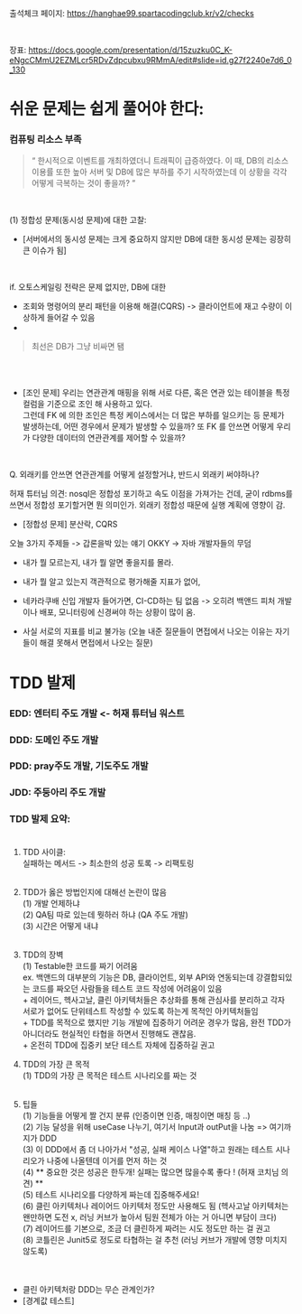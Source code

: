 

출석체크 페이지: https://hanghae99.spartacodingclub.kr/v2/checks

<br>

장표: https://docs.google.com/presentation/d/15zuzku0C_K-eNgcCMmU2EZMLcr5RDvZdpcubxu9RMmA/edit#slide=id.g27f2240e7d6_0_130


# 쉬운 문제는 쉽게 풀어야 한다: 

### 컴퓨팅 리소스 부족

> “ 한시적으로 이벤트를 개최하였더니 트래픽이 급증하였다. 
> 이 때, DB의 리소스 이용률 또한 높아 서버 및 DB에 많은 부하를 주기 시작하였는데 이 상황을 각각 
> 어떻게 극복하는 것이 좋을까? ”

<br>

(1) 정합성 문제(동시성 문제)에 대한 고찰: 
- [서버에서의 동시성 문제는 크게 중요하지 않지만 DB에 대한 동시성 문제는 굉장히 큰 이슈가 됨]

<br>

if. 오토스케일링 전략은 문제 없지만, DB에 대한
  +  조회와 명령어의 분리 패턴을 이용해 해결(CQRS) -> 클라이언트에 재고 수량이 이상하게 들어갈 수 있음
  + 

> 최선은 DB가 그냥 비싸면 됌


<br><br>

- [조인 문제]
우리는 연관관계 매핑을 위해 서로 다른, 혹은 연관 있는 테이블을 특정 컬럼을 기준으로 조인 해 사용하고 있다.  <br>
그런데 FK 에 의한 조인은 특정 케이스에서는 더 많은 부하를 일으키는 등 문제가 발생하는데, 어떤 경우에서 문제가 발생할 수 있을까? 또 FK 를 안쓰면 어떻게 우리가 다양한 데이터의 연관관계를 제어할 수 있을까?

<br>

Q. 외래키를 안쓰면 연관관계를 어떻게 설정할거냐, 반드시 외래키 써야하나?


허재 튜터님 의견: nosql은 정합성 포기하고 속도 이점을 가져가는 건데, 굳이 rdbms를 쓰면서 정합성 포기할거면 뭔 의미인가.
외래키 정합성 때문에 실행 계획에 영향이 감.
                  

- [정합성 문제]
분산락, CQRS

오늘 3가지 주제들 -> 갑론을박 있는 얘기
OKKY -> 자바 개발자들의 무덤



* 내가 뭘 모르는지, 내가 뭘 알면 좋을지를 몰라.
* 내가 뭘 알고 있는지 객관적으로 평가해줄 지표가 없어,

* 네카라쿠배 신입 개발자 들어가면, CI-CD하는 팀 없음 -> 오히려 백앤드 피처 개발이나 배포, 모니터링에 신경써야 하는 상황이 많이 옴.
* 사실 서로의 지표를 비교 불가능 (오늘 내준 질문들이 면접에서 나오는 이유는 자기들이 해결 못해서 면접에서 나오는 질문)

# TDD 발제


### EDD: 엔터티 주도 개발 <- 허재 튜터님 워스트 
### DDD: 도메인 주도 개발
### PDD: pray주도 개발, 기도주도 개발
### JDD: 주둥아리 주도 개발


### TDD 발제 요약:<br><br>

1. TDD 사이클: <br>
  실패하는 메서드 -> 최소한의 성공 토록 -> 리팩토링<br><br>

2. TDD가 옳은 방법인지에 대해선 논란이 많음<br>
   (1) 개발 언제하냐<br>
   (2) QA팀 따로 있는데 뭣하러 하냐 (QA 주도 개발)<br>
   (3) 시간은 어떻게 내냐<br><br>
   
3. TDD의 장벽<br>
   (1) Testable한 코드를 짜기 어려움<br>
       ex. 백앤드의 대부분의 기능은 DB, 클라이언트, 외부 API와 연동되는데 강결합되있는 코드를 짜오던 사람들을 테스트 코드 작성에 어려움이 있음<br>
         + 레이어드, 헥사고날, 클린 아키텍처들은 추상화를 통해 관심사를 분리하고 각자 서로가 없어도 단위테스트 작성할 수 있도록 하는게 목적인 아키텍처들임<br>
         + TDD를 목적으로 했지만 기능 개발에 집중하기 어려운 경우가 많음, 완전 TDD가 아니더라도 현실적인 타협을 하면서 진행해도 괜찮음.<br>
         + 온전히 TDD에 집중키 보단 테스트 자체에 집중하길 권고<br>

4. TDD의 가장 큰 목적<br>
   (1) TDD의 가장 큰 목적은 테스트 시나리오를 짜는 것<br><br>

5. 팁들<br>
   (1) 기능들을 어떻게 짤 건지 분류 (인증이면 인증, 매칭이면 매칭 등 ..)<br>
   (2) 기능 달성을 위해 useCase 나누기, 여기서 Input과 outPut을 나눔 => 여기까지가 DDD<br>
   (3) 이 DDD에서 좀 더 나아가서 "성공, 실패 케이스 나열"하고 원래는 테스트 시나리오가 나중에 나올텐데 이거를 먼저 하는 것<br>
   (4) ** 중요한 것은 성공은 한두개! 실패는 많으면 많을수록 좋다 ! (허재 코치님 의견) **<br>
   (5) 테스트 시나리오를 다양하게 짜는데 집중해주세요!<br>
   (6) 클린 아키텍처나 레이어드 아키텍처 정도만 사용해도 됨 (헥사고날 아키텍처는 왠만하면 도전 x, 러닝 커브가 높아서 팀원 전체가 아는 거 아니면 부담이 크다)<br>
   (7) 레이어드를 기본으로, 조금 더 클린하게 짜려는 시도 정도만 하는 걸 권고<br>
   (8) 코틀린은 Junit5로 정도로 타협하는 걸 추천 (러닝 커브가 개발에 영향 미치지 않도록)<br><br><br>


+ 클린 아키텍처랑 DDD는 무슨 관계인가?<br>
+ [경계값 테스트] <br>





